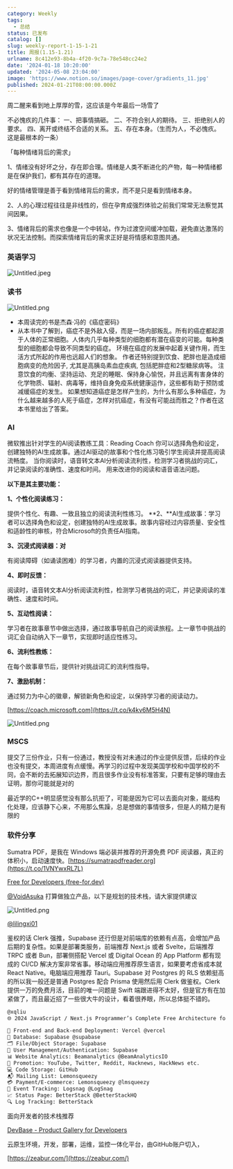```yaml
---
category: Weekly
tags:
  - 总结
status: 已发布
catalog: []
slug: weekly-report-1-15-1-21
title: 周报(1.15-1.21)
urlname: 8c412e93-8b4a-4f20-9c7a-78e548cc24e2
date: '2024-01-18 10:20:00'
updated: '2024-05-08 23:04:00'
image: 'https://www.notion.so/images/page-cover/gradients_11.jpg'
published: 2024-01-21T08:00:00.000Z
---
```


周二醒来看到地上厚厚的雪，这应该是今年最后一场雪了


不必愧疚的几件事：
一、把事情搞砸。
二、不符合别人的期待。
三、拒绝别人的要求。
四、离开或终结不合适的关系。
五、存在本身。（生而为人，不必愧疚。这是最根本的一条）


「每种情绪背后的需求」


1、情绪没有好坏之分，存在即合理。情绪是人类不断进化的产物，每一种情绪都是在保护我们，都有其存在的道理。


好的情绪管理是善于看到情绪背后的需求，而不是只是看到情绪本身。


2、人的心理过程往往是非线性的，但在孕育成强烈体验之前我们常常无法察觉其间因果。


3、情绪背后的需求也像是一个中转站，作为过渡空间缓冲加载，避免直达激荡的状况无法控制。而探索情绪背后的需求正好是将情感和意图共通。


### 英语学习


![Untitled.jpeg](https://prod-files-secure.s3.us-west-2.amazonaws.com/5d24fe63-e567-4804-86f9-9fdc62e13082/faec46dc-9da5-4799-b905-c316418f1168/Untitled.jpeg?X-Amz-Algorithm=AWS4-HMAC-SHA256&X-Amz-Content-Sha256=UNSIGNED-PAYLOAD&X-Amz-Credential=ASIAZI2LB466R2CM3Y6M%2F20250323%2Fus-west-2%2Fs3%2Faws4_request&X-Amz-Date=20250323T213306Z&X-Amz-Expires=3600&X-Amz-Security-Token=IQoJb3JpZ2luX2VjEIT%2F%2F%2F%2F%2F%2F%2F%2F%2F%2FwEaCXVzLXdlc3QtMiJHMEUCIQCXgvf9IVPZteVfrC60fQQXFdUS6M2pFBVuGwaluTdMMQIgQDBQxk%2B%2FuxVW92rTLJ1j4EcAhTb%2BSOGWliN2t%2FnA5%2BUqiAQI3f%2F%2F%2F%2F%2F%2F%2F%2F%2F%2FARAAGgw2Mzc0MjMxODM4MDUiDJCq8zPUM%2BgHFi7zUSrcAx1hGfAMG%2BPTn9wnaETdKJ%2BVhhJUQUj4kbHrL4b4kxAq8f3Fc8csfP2G5dhbBWCi1O1VvNeIFddhAIDMOn71arbvQFxrmhYAzFJ%2FFwo0XmlXdayBnZFLXTy%2BYy%2BAbn3cwgLv536G8IZ%2FO8RYIDplmWIpBwzNGhoDGSrw8Fs1II5j1ozXNYWissVRO01u5AN4%2BPr99zzxt5Px92XHOdkaFMYCKhEIm4%2Fe9zGQCW2KAgM3sEMaFVRyfaD3Y4Fj97M6BNErfJvBUn%2BcfI%2B%2B0Q0W4N0iUZ3SJcpv%2B%2FLTSJiTgqdW30Tivr5Zfgy8NEm6VPz5GXVsY2d4C849BxodSCjJq01ZUgW%2FMCb8R8k188uMeyZdkkyxCTZBSKlily%2FwUx1H%2F9nwCOQTRVx%2BfJ1SjT8IQGAqQeILd%2FJgIYtcRCJZo3vK4BFq4BoN%2FfGvXQe55k7yvxpAE78cTP%2Bf9P5eMvwEgDVJtlbQb820j6amyoAx4is7xkbREvevjeu8GPXHamkakSI7%2FvGW5Mfu%2BEv5cESeBUVlwrcYApo8hYJDiHq2DNUuFhIimeMcVC5Mzss2JTgRjxAmfjnsnAwa7sXe9laHZvUpx2612b%2BRaqyhUPuAzG5LgpRP8cCfvlFpAeDnMO7Jgb8GOqUB42bmuUWBW3TrTt9VPJu8EtjoXYPpdMsr3yT2uqOFcPiNpfoL6H3JmRU3h2FFOHBEzDx%2FXPbc075DKy99T4yUUFX7oV3aF2sYBPrIavdXQgfUVbwVIpc7twnS2wUae5OOdpPPyiKPfADxU1jLwiUQXXFFT3FaVlJnPxU%2BtcvUtkx6pWXVkWrt%2FSxnuOVR0brB8oWgNr3Tk%2BvB1Il4oEcFOqpgvXOx&X-Amz-Signature=d877eb705f54d064c88c4aa2f5d641ce442bb361df19cfe0acbb5a5f3ff516ed&X-Amz-SignedHeaders=host&x-id=GetObject)


### 读书


![Untitled.png](https://prod-files-secure.s3.us-west-2.amazonaws.com/5d24fe63-e567-4804-86f9-9fdc62e13082/08aff459-da99-4ed5-87c6-1f4c95b62ac3/Untitled.png?X-Amz-Algorithm=AWS4-HMAC-SHA256&X-Amz-Content-Sha256=UNSIGNED-PAYLOAD&X-Amz-Credential=ASIAZI2LB466R2CM3Y6M%2F20250323%2Fus-west-2%2Fs3%2Faws4_request&X-Amz-Date=20250323T213306Z&X-Amz-Expires=3600&X-Amz-Security-Token=IQoJb3JpZ2luX2VjEIT%2F%2F%2F%2F%2F%2F%2F%2F%2F%2FwEaCXVzLXdlc3QtMiJHMEUCIQCXgvf9IVPZteVfrC60fQQXFdUS6M2pFBVuGwaluTdMMQIgQDBQxk%2B%2FuxVW92rTLJ1j4EcAhTb%2BSOGWliN2t%2FnA5%2BUqiAQI3f%2F%2F%2F%2F%2F%2F%2F%2F%2F%2FARAAGgw2Mzc0MjMxODM4MDUiDJCq8zPUM%2BgHFi7zUSrcAx1hGfAMG%2BPTn9wnaETdKJ%2BVhhJUQUj4kbHrL4b4kxAq8f3Fc8csfP2G5dhbBWCi1O1VvNeIFddhAIDMOn71arbvQFxrmhYAzFJ%2FFwo0XmlXdayBnZFLXTy%2BYy%2BAbn3cwgLv536G8IZ%2FO8RYIDplmWIpBwzNGhoDGSrw8Fs1II5j1ozXNYWissVRO01u5AN4%2BPr99zzxt5Px92XHOdkaFMYCKhEIm4%2Fe9zGQCW2KAgM3sEMaFVRyfaD3Y4Fj97M6BNErfJvBUn%2BcfI%2B%2B0Q0W4N0iUZ3SJcpv%2B%2FLTSJiTgqdW30Tivr5Zfgy8NEm6VPz5GXVsY2d4C849BxodSCjJq01ZUgW%2FMCb8R8k188uMeyZdkkyxCTZBSKlily%2FwUx1H%2F9nwCOQTRVx%2BfJ1SjT8IQGAqQeILd%2FJgIYtcRCJZo3vK4BFq4BoN%2FfGvXQe55k7yvxpAE78cTP%2Bf9P5eMvwEgDVJtlbQb820j6amyoAx4is7xkbREvevjeu8GPXHamkakSI7%2FvGW5Mfu%2BEv5cESeBUVlwrcYApo8hYJDiHq2DNUuFhIimeMcVC5Mzss2JTgRjxAmfjnsnAwa7sXe9laHZvUpx2612b%2BRaqyhUPuAzG5LgpRP8cCfvlFpAeDnMO7Jgb8GOqUB42bmuUWBW3TrTt9VPJu8EtjoXYPpdMsr3yT2uqOFcPiNpfoL6H3JmRU3h2FFOHBEzDx%2FXPbc075DKy99T4yUUFX7oV3aF2sYBPrIavdXQgfUVbwVIpc7twnS2wUae5OOdpPPyiKPfADxU1jLwiUQXXFFT3FaVlJnPxU%2BtcvUtkx6pWXVkWrt%2FSxnuOVR0brB8oWgNr3Tk%2BvB1Il4oEcFOqpgvXOx&X-Amz-Signature=761ced38b870221fd68de5abe8873559288e3395ec439ddde353a4f027bb9348&X-Amz-SignedHeaders=host&x-id=GetObject)

- 本周读完的书是杰森·冯的《癌症密码》
- 从本书中了解到，癌症不是外敌入侵，而是一场内部叛乱。所有的癌症都起源于人体的正常细胞。人体内几乎每种类型的细胞都有潜在癌变的可能。每种类型的细胞都会导致不同类型的癌症。
环境在癌症的发展中起着关键作用，而生活方式所起的作用也远超人们的想象。
作者还特别提到饮食、肥胖也是造成细胞病变的危险因子, 尤其是高胰岛素血症疾病, 包括肥胖症和2型糖尿病等。
注意饮食的均衡、坚持运动、充足的睡眠、保持身心愉悦，并且远离有害身体的化学物质、辐射、病毒等，维持自身免疫系统健康运作，这些都有助于预防或减缓癌症的发生。
如果想知道癌症是怎样产生的，为什么有那么多种癌症，为什么越来越多的人死于癌症，怎样对抗癌症，有没有可能战而胜之？作者在这本书里给出了答案。

### AI


微软推出针对学生的AI阅读教练工具：Reading Coach
你可以选择角色和设定，创建独特的AI生成故事。通过AI驱动的故事和个性化练习吸引学生阅读并提高阅读流畅度。
当你阅读时，语音转文本AI分析阅读流利性，检测学习者挑战的词汇，并记录阅读的准确性、速度和时间。
用来改进你的阅读和语音语法问题。


**以下是其主要功能：**


**1、个性化阅读练习：**


提供个性化、有趣、一致且独立的阅读流利性练习。
**2、**AI生成故事：学习者可以选择角色和设定，创建独特的AI生成故事。故事内容经过内容质量、安全性和适龄性的审核，符合Microsoft的负责任AI指南。


**3、沉浸式阅读器：对**


有阅读障碍（如诵读困难）的学习者，内置的沉浸式阅读器提供支持。


**4、即时反馈：**


阅读时，语音转文本AI分析阅读流利性，检测学习者挑战的词汇，并记录阅读的准确性、速度和时间。


**5、互动性阅读：**


学习者在故事章节中做出选择，通过故事导航自己的阅读旅程。上一章节中挑战的词汇会自动纳入下一章节，实现即时适应性练习。


**6、流利性教练：**


在每个故事章节后，提供针对挑战词汇的流利性指导。


**7、激励机制：**


通过努力为中心的徽章，解锁新角色和设定，以保持学习者的阅读动力。


[https://coach.microsoft.com](https://t.co/k4kv6M5H4N)


![Untitled.png](https://prod-files-secure.s3.us-west-2.amazonaws.com/5d24fe63-e567-4804-86f9-9fdc62e13082/8f53d036-0cfc-469d-a837-f15107675ae4/Untitled.png?X-Amz-Algorithm=AWS4-HMAC-SHA256&X-Amz-Content-Sha256=UNSIGNED-PAYLOAD&X-Amz-Credential=ASIAZI2LB466R2CM3Y6M%2F20250323%2Fus-west-2%2Fs3%2Faws4_request&X-Amz-Date=20250323T213306Z&X-Amz-Expires=3600&X-Amz-Security-Token=IQoJb3JpZ2luX2VjEIT%2F%2F%2F%2F%2F%2F%2F%2F%2F%2FwEaCXVzLXdlc3QtMiJHMEUCIQCXgvf9IVPZteVfrC60fQQXFdUS6M2pFBVuGwaluTdMMQIgQDBQxk%2B%2FuxVW92rTLJ1j4EcAhTb%2BSOGWliN2t%2FnA5%2BUqiAQI3f%2F%2F%2F%2F%2F%2F%2F%2F%2F%2FARAAGgw2Mzc0MjMxODM4MDUiDJCq8zPUM%2BgHFi7zUSrcAx1hGfAMG%2BPTn9wnaETdKJ%2BVhhJUQUj4kbHrL4b4kxAq8f3Fc8csfP2G5dhbBWCi1O1VvNeIFddhAIDMOn71arbvQFxrmhYAzFJ%2FFwo0XmlXdayBnZFLXTy%2BYy%2BAbn3cwgLv536G8IZ%2FO8RYIDplmWIpBwzNGhoDGSrw8Fs1II5j1ozXNYWissVRO01u5AN4%2BPr99zzxt5Px92XHOdkaFMYCKhEIm4%2Fe9zGQCW2KAgM3sEMaFVRyfaD3Y4Fj97M6BNErfJvBUn%2BcfI%2B%2B0Q0W4N0iUZ3SJcpv%2B%2FLTSJiTgqdW30Tivr5Zfgy8NEm6VPz5GXVsY2d4C849BxodSCjJq01ZUgW%2FMCb8R8k188uMeyZdkkyxCTZBSKlily%2FwUx1H%2F9nwCOQTRVx%2BfJ1SjT8IQGAqQeILd%2FJgIYtcRCJZo3vK4BFq4BoN%2FfGvXQe55k7yvxpAE78cTP%2Bf9P5eMvwEgDVJtlbQb820j6amyoAx4is7xkbREvevjeu8GPXHamkakSI7%2FvGW5Mfu%2BEv5cESeBUVlwrcYApo8hYJDiHq2DNUuFhIimeMcVC5Mzss2JTgRjxAmfjnsnAwa7sXe9laHZvUpx2612b%2BRaqyhUPuAzG5LgpRP8cCfvlFpAeDnMO7Jgb8GOqUB42bmuUWBW3TrTt9VPJu8EtjoXYPpdMsr3yT2uqOFcPiNpfoL6H3JmRU3h2FFOHBEzDx%2FXPbc075DKy99T4yUUFX7oV3aF2sYBPrIavdXQgfUVbwVIpc7twnS2wUae5OOdpPPyiKPfADxU1jLwiUQXXFFT3FaVlJnPxU%2BtcvUtkx6pWXVkWrt%2FSxnuOVR0brB8oWgNr3Tk%2BvB1Il4oEcFOqpgvXOx&X-Amz-Signature=cbf41f2b2e6685545868ab4a4377d1892cb4813c55920b573db3453b1b7fe40a&X-Amz-SignedHeaders=host&x-id=GetObject)


### MSCS


提交了三份作业，只有一份通过，教授没有对未通过的作业提供反馈，后续的作业也没有提交，本周进度有点缓慢。再学习的过程中发现美国学校和中国学校的不同，会不断的去拓展知识边界，而且很多作业没有标准答案，只要有足够的理由去证明，那你可能就是对的


最近学的C++明显感觉没有那么抗拒了，可能是因为它可以去面向对象，能结构化处理，应该静下心来，不用那么焦躁，总是想做的事情很多，但是人的精力是有限的


### 软件分享


Sumatra PDF，是我在 Windows 端必装并推荐的开源免费 PDF 阅读器，真正的体积小，启动速度快。[https://sumatrapdfreader.org](https://t.co/1VNYwxRL7L)


[Free for Developers (free-for.dev)](https://free-for.dev/#/)


[@VoidAsuka](https://twitter.com/VoidAsuka) 打算做独立产品，以下是规划的技术栈，请大家提供建议


![Untitled.png](https://prod-files-secure.s3.us-west-2.amazonaws.com/5d24fe63-e567-4804-86f9-9fdc62e13082/93561a3c-b2bc-4a43-bbc5-67e3f740ed5e/Untitled.png?X-Amz-Algorithm=AWS4-HMAC-SHA256&X-Amz-Content-Sha256=UNSIGNED-PAYLOAD&X-Amz-Credential=ASIAZI2LB466R2CM3Y6M%2F20250323%2Fus-west-2%2Fs3%2Faws4_request&X-Amz-Date=20250323T213306Z&X-Amz-Expires=3600&X-Amz-Security-Token=IQoJb3JpZ2luX2VjEIT%2F%2F%2F%2F%2F%2F%2F%2F%2F%2FwEaCXVzLXdlc3QtMiJHMEUCIQCXgvf9IVPZteVfrC60fQQXFdUS6M2pFBVuGwaluTdMMQIgQDBQxk%2B%2FuxVW92rTLJ1j4EcAhTb%2BSOGWliN2t%2FnA5%2BUqiAQI3f%2F%2F%2F%2F%2F%2F%2F%2F%2F%2FARAAGgw2Mzc0MjMxODM4MDUiDJCq8zPUM%2BgHFi7zUSrcAx1hGfAMG%2BPTn9wnaETdKJ%2BVhhJUQUj4kbHrL4b4kxAq8f3Fc8csfP2G5dhbBWCi1O1VvNeIFddhAIDMOn71arbvQFxrmhYAzFJ%2FFwo0XmlXdayBnZFLXTy%2BYy%2BAbn3cwgLv536G8IZ%2FO8RYIDplmWIpBwzNGhoDGSrw8Fs1II5j1ozXNYWissVRO01u5AN4%2BPr99zzxt5Px92XHOdkaFMYCKhEIm4%2Fe9zGQCW2KAgM3sEMaFVRyfaD3Y4Fj97M6BNErfJvBUn%2BcfI%2B%2B0Q0W4N0iUZ3SJcpv%2B%2FLTSJiTgqdW30Tivr5Zfgy8NEm6VPz5GXVsY2d4C849BxodSCjJq01ZUgW%2FMCb8R8k188uMeyZdkkyxCTZBSKlily%2FwUx1H%2F9nwCOQTRVx%2BfJ1SjT8IQGAqQeILd%2FJgIYtcRCJZo3vK4BFq4BoN%2FfGvXQe55k7yvxpAE78cTP%2Bf9P5eMvwEgDVJtlbQb820j6amyoAx4is7xkbREvevjeu8GPXHamkakSI7%2FvGW5Mfu%2BEv5cESeBUVlwrcYApo8hYJDiHq2DNUuFhIimeMcVC5Mzss2JTgRjxAmfjnsnAwa7sXe9laHZvUpx2612b%2BRaqyhUPuAzG5LgpRP8cCfvlFpAeDnMO7Jgb8GOqUB42bmuUWBW3TrTt9VPJu8EtjoXYPpdMsr3yT2uqOFcPiNpfoL6H3JmRU3h2FFOHBEzDx%2FXPbc075DKy99T4yUUFX7oV3aF2sYBPrIavdXQgfUVbwVIpc7twnS2wUae5OOdpPPyiKPfADxU1jLwiUQXXFFT3FaVlJnPxU%2BtcvUtkx6pWXVkWrt%2FSxnuOVR0brB8oWgNr3Tk%2BvB1Il4oEcFOqpgvXOx&X-Amz-Signature=6779c8f2340a0a4a5723480beb686a84341d3aa098375ef49c03f02d68a40614&X-Amz-SignedHeaders=host&x-id=GetObject)


[@lilingxi01](https://twitter.com/lilingxi01)


鉴权的话 Clerk 强推，Supabase 还行但是对前端库的依赖有点高，会增加产品后期的复杂性。如果是部署类服务，前端推荐 Next.js 或者 Svelte，后端推荐 TRPC 或者 Bun，部署侧搭配 Vercel 或 Digital Ocean 的 App Platform 都有现成的 CI/CD 解决方案非常省事。移动端应用推荐原生语言，如果要考虑省成本就 React Native。电脑端应用推荐 Tauri。Supabase 对 Postgres 的 RLS 依赖挺高的所以我一般还是普通 Postgres 配合 Prisma 使用然后用 Clerk 做鉴权。Clerk 提供一万的免费月活，目前的唯一问题是 Swift 端跟进得不太好，但是官方有在加紧做了，而且最近招了一些很大牛的设计，看着很养眼，所以总体挺不错的。


```markdown
@xqliu
🌐 2024 JavaScript / Next.js Programmer’s Complete Free Architecture for solo entrepreneur:

🔧 Front-end and Back-end Deployment: Vercel @vercel
💾 Database: Supabase @supabase
🗂️ File/Object Storage: Supabase
👥 User Management/Authentication: Supabase
📊 Website Analytics: Beamanalytics @BeamAnalyticsIO
📣 Promotion: YouTube, Twitter, Reddit, Hacknews, HackNews etc. 
💻 Code Storage: GitHub
📬 Mailing List: Lemonsqueezy
💳 Payment/E-commerce: Lemonsqueezy @lmsqueezy
📌 Event Tracking: Logsnag @LogSnag
📈 Status Page: BetterStack @BetterStackHQ
🔍 Log Tracking: BetterStack
```


面向开发者的技术栈推荐


[DevBase - Product Gallery for Developers](https://devbase.fyi/)


云原生环境，开发，部署，运维，监控一体化平台，由GitHub账户切入，


[https://zeabur.com/](https://zeabur.com/)

